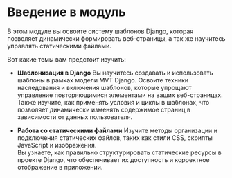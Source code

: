# Введение в модуль

В этом модуле вы освоите систему шаблонов Django, которая позволяет динамически формировать веб-страницы, а так же научитесь управлять статическими файлами.

Вот какие темы вам предстоит изучить:

- **Шаблонизация в Django**
  Вы научитесь создавать и использовать шаблоны в рамках модели MVT Django. Освоите техники наследования и включения шаблонов, которые упрощают управление повторяющимися элементами на ваших веб-страницах.  
  Также изучите, как применять условия и циклы в шаблонах, что позволяет динамически изменять содержимое страниц в зависимости от данных пользователя.

- **Работа со статическими файлами**
  Изучите методы организации и подключения статических файлов, таких как стили CSS, скрипты JavaScript и изображения.  
  Вы узнаете, как правильно структурировать статические ресурсы в проекте Django, что обеспечивает их доступность и корректное отображение в приложении.
